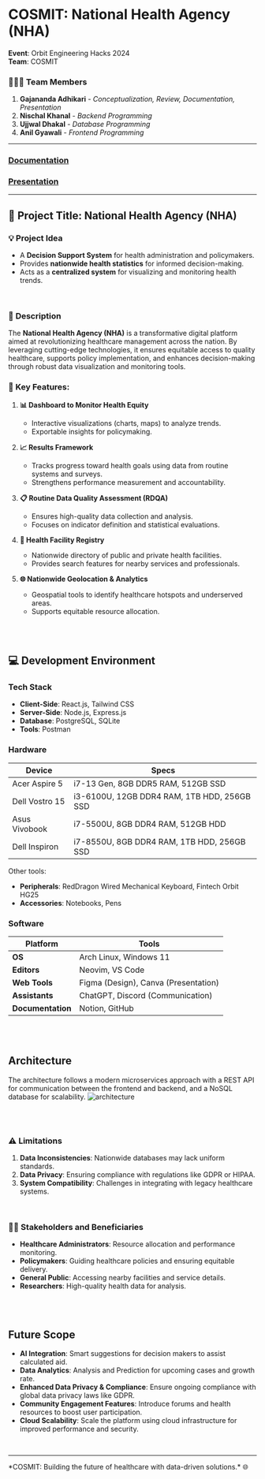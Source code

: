 # COSMIT: National Health Agency (NHA)

**Event**: Orbit Engineering Hacks 2024 <br>
**Team**: COSMIT  

### 🧑‍🤝‍🧑 Team Members  
1. **Gajananda Adhikari** - *Conceptualization, Review, Documentation, Presentation*  
2. **Nischal Khanal** - *Backend Programming*  
3. **Ujjwal Dhakal** - *Database Programming*  
4. **Anil Gyawali** - *Frontend Programming*  

---

### [Documentation](https://open-chair-c10.notion.site/COSMIT-National-Health-Agency-14c1a176b14f8039b08df6d5b7e24d4b?pvs=74)

### [Presentation](https://www.canva.com/design/DAGX6dnasoc/szhOBo-A_hph_D9NpJJELQ/edit?utm_content=DAGX6dnasoc&utm_campaign=designshare&utm_medium=link2&utm_source=sharebutton)

---

## 📌 Project Title: **National Health Agency (NHA)**  

### 💡 Project Idea  
- A **Decision Support System** for health administration and policymakers.  
- Provides **nationwide health statistics** for informed decision-making.  
- Acts as a **centralized system** for visualizing and monitoring health trends.
<br>


### 📝 **Description**  
The **National Health Agency (NHA)** is a transformative digital platform aimed at revolutionizing healthcare management across the nation. By leveraging cutting-edge technologies, it ensures equitable access to quality healthcare, supports policy implementation, and enhances decision-making through robust data visualization and monitoring tools.

### 🌟 Key Features:  

1. **📊 Dashboard to Monitor Health Equity**  
   - Interactive visualizations (charts, maps) to analyze trends.  
   - Exportable insights for policymaking.  

2. **📈 Results Framework**  
   - Tracks progress toward health goals using data from routine systems and surveys.  
   - Strengthens performance measurement and accountability.  

3. **📋 Routine Data Quality Assessment (RDQA)**  
   - Ensures high-quality data collection and analysis.  
   - Focuses on indicator definition and statistical evaluations.  

4. **🏥 Health Facility Registry**  
   - Nationwide directory of public and private health facilities.  
   - Provides search features for nearby services and professionals.  

5. **🌐 Nationwide Geolocation & Analytics**  
   - Geospatial tools to identify healthcare hotspots and underserved areas.  
   - Supports equitable resource allocation.  
<br>
<br>


## 💻 Development Environment  

### **Tech Stack**  
- **Client-Side**: React.js, Tailwind CSS  
- **Server-Side**: Node.js, Express.js  
- **Database**: PostgreSQL, SQLite  
- **Tools**: Postman  

### **Hardware**  
| Device              | Specs                                         |
|---------------------|-----------------------------------------------|
| Acer Aspire 5       | i7-13 Gen, 8GB DDR5 RAM, 512GB SSD           |
| Dell Vostro 15      | i3-6100U, 12GB DDR4 RAM, 1TB HDD, 256GB SSD  |
| Asus Vivobook       | i7-5500U, 8GB DDR4 RAM, 512GB HDD            |
| Dell Inspiron       | i7-8550U, 8GB DDR4 RAM, 1TB HDD, 256GB SSD   |

Other tools:  
- **Peripherals**: RedDragon Wired Mechanical Keyboard, Fintech Orbit HG25  
- **Accessories**: Notebooks, Pens  

### **Software**  
| Platform           | Tools                                       |
|--------------------|---------------------------------------------|
| **OS**             | Arch Linux, Windows 11                     |
| **Editors**        | Neovim, VS Code                             |
| **Web Tools**      | Figma (Design), Canva (Presentation)        |
| **Assistants**     | ChatGPT, Discord (Communication)            |
| **Documentation**  | Notion, GitHub                              |

<br>
<br>

## Architecture
The architecture follows a modern microservices approach with a REST API for communication between the frontend and backend, and a NoSQL database for scalability.
![architecture](https://github.com/user-attachments/assets/8f6c0e7f-e994-483d-acc8-df67bcd84eb6)

<br>
<br>

### ⚠️ Limitations  

1. **Data Inconsistencies**: Nationwide databases may lack uniform standards.  
2. **Data Privacy**: Ensuring compliance with regulations like GDPR or HIPAA.  
3. **System Compatibility**: Challenges in integrating with legacy healthcare systems.  
<br>

### 🧑‍💼 **Stakeholders and Beneficiaries**  

- **Healthcare Administrators**: Resource allocation and performance monitoring.  
- **Policymakers**: Guiding healthcare policies and ensuring equitable delivery.  
- **General Public**: Accessing nearby facilities and service details.  
- **Researchers**: High-quality health data for analysis.  

<br>
<br>

## **Future Scope**

- **AI Integration**: Smart suggestions for decision makers to assist calculated aid.
- **Data Analytics**: Analysis and Prediction for upcoming cases and growth rate.
- **Enhanced Data Privacy & Compliance**: Ensure ongoing compliance with global data privacy laws like GDPR.
- **Community Engagement Features**: Introduce forums and health resources to boost user participation.
- **Cloud Scalability**: Scale the platform using cloud infrastructure for improved performance and security.

<br>
<hr>
*COSMIT: Building the future of healthcare with data-driven solutions.* 🌐
